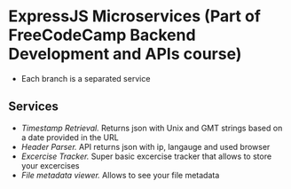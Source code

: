 # ExpressJS Microservices (Part of FreeCodeCamp Backend Development and APIs course) 
* Each branch is a separated service
## Services
* *Timestamp Retrieval.* Returns json with Unix and GMT strings based on a date provided in the URL
* *Header Parser.* API returns json with ip, langauge and used browser
* *Excercise Tracker.* Super basic excercise tracker that allows to store your excercises
* *File metadata viewer.* Allows to see your file metadata
  
